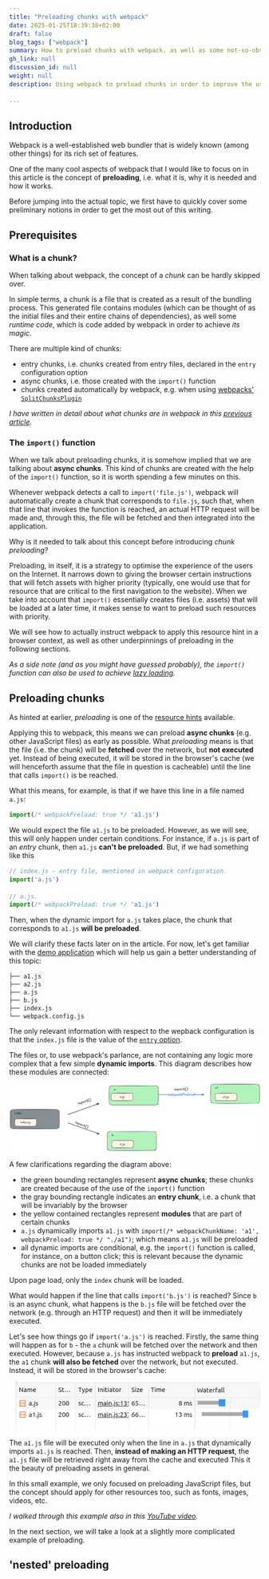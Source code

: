 ```yaml
---
title: "Preloading chunks with webpack"
date: 2025-01-25T18:39:38+02:00
draft: false
blog_tags: ["webpack"]
summary: How to preload chunks with webpack, as well as some not-so-obvious features
gh_link: null
discussion_id: null
weight: null
description: Using webpack to preload chunks in order to improve the user experience

---
```


## Introduction

Webpack is a well-established web bundler that is widely known (among other things) for its rich set of features.

One of the many cool aspects of webpack that I would like to focus on in this article is the concept of **preloading**, i.e. what it is, why it is needed and how it works.

Before jumping into the actual topic, we first have to quickly cover some preliminary notions in order to get the most out of this writing.

## Prerequisites

### What is a chunk?

When talking about webpack, the concept of a *chunk* can be hardly skipped over.

In simple terms, a chunk is a file that is created as a result of the bundling process. 
This generated file contains modules (which can be thought of as the initial files and their entire chains of dependencies), as well some *runtime code*, which is code added by webpack in order to achieve *its magic*.

There are multiple kind of chunks:
- entry chunks, i.e. chunks created from entry files, declared in the `entry` configuration option
- async chunks, i.e. those created with the `import()` function
- chunks created automatically by webpack, e.g. when using [webpacks' `SplitChunksPlugin`](https://andreigatej.dev/blog/webpack-splitchunksplugin/)

<!--NOTE: -->
_I have written in detail about what chunks are in webpack in this [previous article](https://andreigatej.dev/blog/webpack-what-is-a-chunk/)._

### The `import()` function

When we talk about preloading chunks, it is somehow implied that we are talking about **async chunks**. This kind of chunks are created with the help of
the `import()` function, so it is worth spending a few minutes on this.

Whenever webpack detects a call to `import('file.js')`, webpack will automatically create a chunk that corresponds to `file.js`, such that, when that line that invokes the function
is reached, an actual HTTP request will be made and, through this, the file will be fetched and then integrated into the application.

Why is it needed to talk about this concept before introducing *chunk preloading*?

Preloading, in itself, it is a strategy to optimise the experience of the users on the Internet. It narrows down to giving the browser certain instructions that will fetch
assets with higher priority (typically, one would use that for resource that are critical to the first navigation to the website). 
When we take into account that `import()` essentially creates files (i.e. assets) that will be loaded at a later time, it makes sense to want to preload such resources with priority.

We will see how to actually instruct webpack to apply this resource hint in a browser context, as well as other underpinnings of preloading in the following sections.

_As a side note (and as you might have guessed probably), the `import()` function can also be used to achieve [lazy loading](https://www.youtube.com/watch?v=gttkoU8YTkI&list=PL1Qj0WoSxDryPzQ7ZrR6ymu7M5k3mwEiA&index=11)._

## Preloading chunks

As hinted at earlier, _preloading_ is one of the [resource hints](https://web.dev/learn/performance/resource-hints#preload) available.

Applying this to webpack, this means we can preload **async chunks** (e.g. other JavaScript files) as early as possible. What *preloading* means is that the file (i.e. the chunk)
will be **fetched** over the network, but **not executed** yet. Instead of being executed, it will be stored in the browser's cache (we will henceforth assume that the file in question is cacheable) until the line that calls
`import()` is be reached.

What this means, for example, is that if we have this line in a file named `a.js`:

```js
import(/* webpackPreload: true */ 'a1.js')
```

We would expect the file `a1.js` to be preloaded. However, as we will see, this will only happen under certain conditions. For instance,
if `a.js` is part of an *entry* chunk, then `a1.js` **can't be preloaded**. But, if we had something like this

```js
// index.js - entry file, mentioned in webpack configuration.
import('a.js')

// a.js.
import(/* webpackPreload: true */ 'a1.js')
```

Then, when the dynamic import for `a.js` takes place, the chunk that corresponds to `a1.js` **will be preloaded**.

We will clarify these facts later on in the article. For now, let's get familiar with the [demo application](https://github.com/Andrei0872/understanding-webpack/tree/master/examples/chunk-preload) which will help us gain a better understanding of this topic:

```
├── a1.js
├── a2.js
├── a.js
├── b.js
├── index.js
└── webpack.config.js
```

The only relevant information with respect to the wepback configuration is that the `index.js` file is the value of the [`entry` option](https://webpack.js.org/concepts/entry-points/).

The files or, to use webpack's parlance, are not containing any logic more complex that a few simple **dynamic imports**. This diagram describes how these modules are connected:

![module relation diagram](./images/module-relations-diagram.png) 

A few clarifications regarding the diagram above:

- the green bounding rectangles represent **async chunks**; these chunks are created because of the use of the `import()` function
- the gray bounding rectangle indicates an **entry chunk**, i.e. a chunk that will be invariably by the browser
- the yellow contained rectangles represent **modules** that are part of certain chunks
- `a.js` dynamically imports `a1.js` with `import(/* webpackChunkName: 'a1', webpackPreload: true */ "./a1")`; which means `a1.js` will be preloaded
- all dynamic imports are conditional, e.g. the `import()` function is called, for instance, on a button click; this is relevant because the dynamic chunks are not be loaded immediately

Upon page load, only the `index` chunk will be loaded.

What would happen if the line that calls `import('b.js')` is reached?
Since `b` is an async chunk, what happens is the `b.js` file will be fetched over the network (e.g. through an HTTP request) and then it will be immediately executed.

Let's see how things go if `import('a.js')` is reached. Firstly, the same thing will happen as for `b` - the `a` chunk will be fetched over the network and then executed.
However, because `a.js` has instructed webpack to **preload** `a1.js`, the `a1` chunk **will also be fetched** over the network, but not executed. Instead, it will be stored in the browser's cache:

![request for a1](./images/a1-req.png)

The `a1.js` file will be executed only when the line in `a.js` that dynamically imports `a1.js` is reached. Then, **instead of making an HTTP request**, the `a1.js` file will be retrieved right away from the cache and executed
This it the beauty of preloading assets in general.

In this small example, we only focused on preloading JavaScript files, but the concept should apply for other resources too, such as fonts, images, videos, etc.

_I walked through this example also in this [YouTube video](https://www.youtube.com/watch?v=RHZDvNyWa2Y)._

In the next section, we will take a look at a slightly more complicated example of preloading.

##  'nested' preloading
